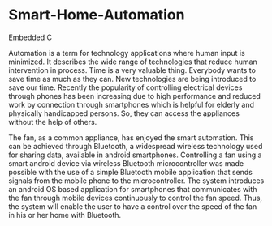 # Smart-Home-Automation
Embedded C

Automation is a term for technology applications where human input is minimized. It
describes the wide range of technologies that reduce human intervention in process. Time is
a very valuable thing. Everybody wants to save time as much as they can. New technologies
are being introduced to save our time. Recently the popularity of controlling electrical
devices through phones has been increasing due to high performance and reduced work by
connection through smartphones which is helpful for elderly and physically handicapped
persons. So, they can access the appliances without the help of others.

The fan, as a common appliance, has enjoyed the smart automation. This can be achieved
through Bluetooth, a widespread wireless technology used for sharing data, available in
android smartphones. Controlling a fan using a smart android device via wireless Bluetooth
microcontroller was made possible with the use of a simple Bluetooth mobile application
that sends signals from the mobile phone to the microcontroller. The system introduces an
android OS based application for smartphones that communicates with the fan through
mobile devices continuously to control the fan speed. Thus, the system will enable the user
to have a control over the speed of the fan in his or her home with Bluetooth.

